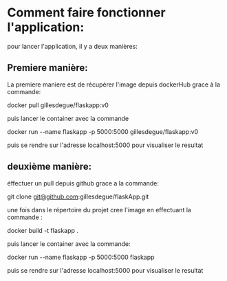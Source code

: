 # Comment faire fonctionner l'application:

pour lancer l'application, il y a deux manières:


## Premiere manière:

La premiere maniere est de récupérer l'image depuis dockerHub grace à la commande:

docker pull gillesdegue/flaskapp:v0

puis lancer le container avec la commande

docker run --name flaskapp -p 5000:5000 gillesdegue/flaskapp:v0

puis se rendre sur l'adresse localhost:5000 pour visualiser le resultat


## deuxième manière:

éffectuer un pull depuis github grace a la commande:

git clone git@github.com:gillesdegue/flaskApp.git

une fois dans le répertoire du projet cree l'image en effectuant la commande :

docker build -t flaskapp .

puis lancer le container avec la commande:

docker run --name flaskapp -p 5000:5000 flaskapp

puis se rendre sur l'adresse localhost:5000 pour visualiser le resultat
